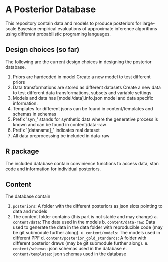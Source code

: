# A Posterior Database

This repository contain data and models to produce posteriors for large-scale Bayesian empirical evaluations of approximate inference algorithms using different probabilistic programing languages.

## Design choices (so far)

The following are the current design choices in designing the posterior database.

1. Priors are hardcoded in model
   Create a new model to test different priors
2. Data transformations are stored as different datasets
   Create a new data to test different data transformations, subsets and variable settings
3. Models and data has [model/data].info.json model and data specific information.
4. Templates for different jsons can be found in content/templates and schemas in schemas
5. Prefix 'syn_' stands for synthetic data where the generative process is known and can be found in content/data-raw
5. Prefix '[dataname]_' indicates real dataset
6. All data preprocessing be included in data-raw

## R package

The included database contain convinience functions to access data, stan code and information for individual posteriors.




## Content

The database contain

1. `posteriors`: A folder with the different posteriors as json slots pointing to data and models
2. The content folder contains (this part is not stable and may change)
  a. `content/data`: The data used in the models
  b. `content/data-raw`: Data used to generate the data in the data folder with reproducible code (may be git submodule further along).
  c. `content/models`: The models used in different PPF
  d. `content/posterior_gold_standards`: A folder with different posterior draws (may be git submodule further along).
  e. `content/schemas`: json schemas used in the database
  e. `content/templates`: json schemas used in the database  




